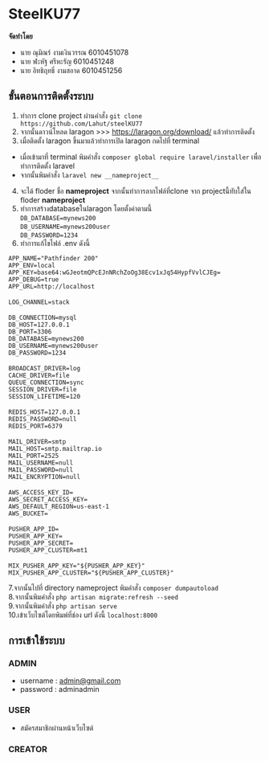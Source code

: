 # SteelKU77
__จัดทำโดย__
 - นาย ณุมิณร์ งามเงินวรรณ 6010451078
 - นาย ฬะหัฐ ศรีหะรัญ 6010451248
 - นาย อิทธิฤทธิ์ งามสอาด 6010451256
 
 ## ขั้นตอนการติดตั้งระบบ
 1. ทำการ clone project ผ่านคำสั่ง `git clone  https://github.com/Lahut/steelKU77`
 2. จากนั้นดาวน์โหลด laragon  >>>  https://laragon.org/download/ แล้วทำการติดตั้ง
 3. เมื่อติดตั้ง laragon ขึ้นมาแล้วทำการเปิด laragon กดไปที่ terminal
   * เมื่อเข้ามาที่ terminal พิมคำสั่ง `composer global require laravel/installer` เพื่อทำการติดตั้ง laravel
   * จากนั้นพิมคำสั่ง `laravel new __nameproject__`
  4. จะได้ floder ชื่อ __nameproject__ จากนั้นทำการลากไฟล์ที่clone จาก projectนี้ทับใส่ใน floder __nameproject__
  5. ทำการสร้างdatabaseในlaragon โดยตั้งค่าตามนี้ <br />
  `DB_DATABASE=mynews200`<br />
  `DB_USERNAME=mynews200user`<br />
  `DB_PASSWORD=1234`<br />
  6. ทำการแก้ไขไฟล์ .env ดังนี้ <br />
  
`APP_NAME="Pathfinder 200"`<br />
`APP_ENV=local`<br />
`APP_KEY=base64:wGJeotmQPcEJnNRchZoOg38Ecv1xJq54HypfVvlCJEg=`<br />
`APP_DEBUG=true`<br />
`APP_URL=http://localhost`<br />
<br />
`LOG_CHANNEL=stack`<br />
<br />
`DB_CONNECTION=mysql`<br />
`DB_HOST=127.0.0.1`<br />
`DB_PORT=3306`<br />
`DB_DATABASE=mynews200`<br />
`DB_USERNAME=mynews200user`<br />
`DB_PASSWORD=1234`<br />
<br />
`BROADCAST_DRIVER=log`<br />
`CACHE_DRIVER=file`<br />
`QUEUE_CONNECTION=sync`<br />
`SESSION_DRIVER=file`<br />
`SESSION_LIFETIME=120`<br />
<br />
`REDIS_HOST=127.0.0.1`<br />
`REDIS_PASSWORD=null`<br />
`REDIS_PORT=6379`<br />
<br />
`MAIL_DRIVER=smtp`<br />
`MAIL_HOST=smtp.mailtrap.io`<br />
`MAIL_PORT=2525`<br />
`MAIL_USERNAME=null`<br />
`MAIL_PASSWORD=null`<br />
`MAIL_ENCRYPTION=null`<br />
<br />
`AWS_ACCESS_KEY_ID=`<br />
`AWS_SECRET_ACCESS_KEY=`<br />
`AWS_DEFAULT_REGION=us-east-1`<br />
`AWS_BUCKET=`<br />
<br />
`PUSHER_APP_ID=`<br />
`PUSHER_APP_KEY=`<br />
`PUSHER_APP_SECRET=`<br />
`PUSHER_APP_CLUSTER=mt1`<br />
<br />
`MIX_PUSHER_APP_KEY="${PUSHER_APP_KEY}"`<br />
`MIX_PUSHER_APP_CLUSTER="${PUSHER_APP_CLUSTER}"`<br />

7.จากนั้นไปที่ directory nameproject พิมคำสั่ง `composer dumpautoload` <br />
8.จากนั้นพิมคำสั่ง `php artisan migrate:refresh --seed` <br />
9.จากนั้นพิมคำสั่ง `php artisan serve` <br />
10.เข้าเว็บไซต์โดยพิมพ์ที่ช่อง url ดังนี้ `localhost:8000` <br />
 
## การเข้าใช้ระบบ

###  ADMIN 
 * username : admin@gmail.com
 * password : adminadmin
 
###  USER
 * สมัครสมาชิกผ่านหน้าเว็บไซต์
 
###  CREATOR


